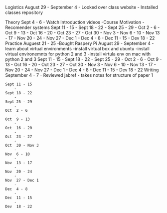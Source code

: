 Logistics
	August 29 - September 4
		- Looked over class website
		- Installed classes repository
		
	
Theory
	Sept 4 - 6
		- Watch Introduction videos
			-Course Motivation -Recomender systems
	Sept 11 - 15
		-
	Sept 18 - 22
		-
	Sept 25 - 29
		-
	Oct  2 - 6
		-
	Oct  9 - 13
		-
	Oct  16 - 20
		-
	Oct  23 - 27
		-
	Oct  30 - Nov 3
		-
	Nov  6 - 10
		-
	Nov  13 - 17
		-
	Nov  20 - 24
		-
	Nov  27 - Dec 1
		-
	Dec  4 - 8
		-
	Dec  11 - 15
		-
	Dev  18 - 22
Practice
	Auguest 21 - 25
		-Bought Raspery Pi
	August 29 - September 4
		-learn about virtual environments 
		-install virtual box and ubuntu 
		-install virtual environemnts for python 2 and 3
		-install virtula env on mac with python 2 and 3
	Sept 11 - 15
		-
	Sept 18 - 22
		-
	Sept 25 - 29
		-
	Oct  2 - 6
		-
	Oct  9 - 13
		-
	Oct  16 - 20
		-
	Oct  23 - 27
		-
	Oct  30 - Nov 3
		-
	Nov  6 - 10
		-
	Nov  13 - 17
		-
	Nov  20 - 24
		-
	Nov  27 - Dec 1
		-
	Dec  4 - 8
		-
	Dec  11 - 15
		-
	Dev  18 - 22
Writing
	September 4 - 7
		- Reviewed jabref
		- takes notes for structure of paper 1
		
	Sept 11 - 15
		-
	Sept 18 - 22
		-
	Sept 25 - 29
		-
	Oct  2 - 6
		-
	Oct  9 - 13
		-
	Oct  16 - 20
		-
	Oct  23 - 27
		-
	Oct  30 - Nov 3
		-
	Nov  6 - 10
		-
	Nov  13 - 17
		-
	Nov  20 - 24
		-
	Nov  27 - Dec 1
		-
	Dec  4 - 8
		-
	Dec  11 - 15
		-
	Dev  18 - 22
	







 